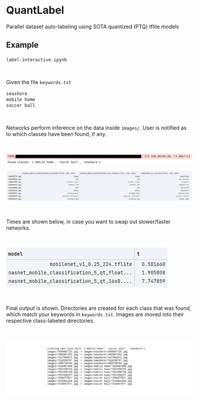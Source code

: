 # QuantLabel

Parallel dataset auto-labeling using SOTA quantized (PTQ) tflite models

## Example

`label-interactive.ipynb`

<br>

Given the file `keywords.txt`

```
seashore
mobile home
soccer ball
```

<br>


Networks perform inference on the data inside `images/`. User is notified as to which classes have been found, if any.

<br>


![](resources/found_images.png)

![](resources/df.png)

<br>


Times are shown below, in case you want to swap out slower/faster networks.

<br>


![](resources/times.png)

<br>


Final output is shown. Directories are created for each class that was found, which match your keywords
in `keywords.txt`. Images are moved into their respective class-labeled directories.

<br>

![](resources/output.png)
